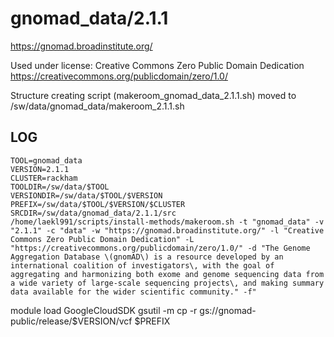 gnomad_data/2.1.1
========================

<https://gnomad.broadinstitute.org/>

Used under license:
Creative Commons Zero Public Domain Dedication
<https://creativecommons.org/publicdomain/zero/1.0/>

Structure creating script (makeroom_gnomad_data_2.1.1.sh) moved to /sw/data/gnomad_data/makeroom_2.1.1.sh

LOG
---

    TOOL=gnomad_data
    VERSION=2.1.1
    CLUSTER=rackham
    TOOLDIR=/sw/data/$TOOL
    VERSIONDIR=/sw/data/$TOOL/$VERSION
    PREFIX=/sw/data/$TOOL/$VERSION/$CLUSTER
    SRCDIR=/sw/data/gnomad_data/2.1.1/src
    /home/laekl991/scripts/install-methods/makeroom.sh -t "gnomad_data" -v "2.1.1" -c "data" -w "https://gnomad.broadinstitute.org/" -l "Creative Commons Zero Public Domain Dedication" -L "https://creativecommons.org/publicdomain/zero/1.0/" -d "The Genome Aggregation Database \(gnomAD\) is a resource developed by an international coalition of investigators\, with the goal of aggregating and harmonizing both exome and genome sequencing data from a wide variety of large-scale sequencing projects\, and making summary data available for the wider scientific community." -f"
   module load GoogleCloudSDK
   gsutil -m cp -r gs://gnomad-public/release/$VERSION/vcf $PREFIX
